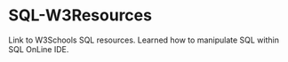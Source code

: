 # SQL-W3Resources
Link to W3Schools SQL resources. Learned how to manipulate SQL within SQL OnLine IDE.
